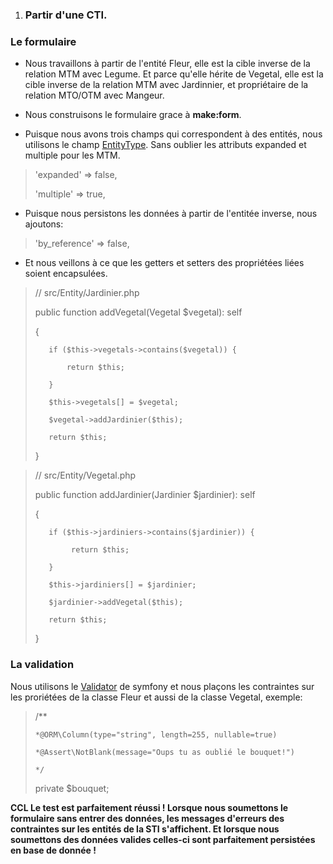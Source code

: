 1. ### Partir d'une CTI.

### Le formulaire

- Nous travaillons à partir de l'entité Fleur, elle est la cible inverse de la relation MTM avec Legume. Et parce qu'elle hérite de Vegetal, elle est la cible inverse de la relation MTM avec Jardinnier, et propriétaire de la relation MTO/OTM avec Mangeur.

- Nous construisons le formulaire grace à **make:form**.

- Puisque nous avons trois champs qui correspondent à des entités, nous utilisons le champ [EntityType](https://symfony.com/doc/current/reference/forms/types/entity.html). Sans oublier les attributs expanded et multiple pour les MTM.

>   'expanded'  => false,
>   
>   'multiple'  => true,


- Puisque nous persistons les données à partir de l'entitée inverse, nous ajoutons:

>   'by_reference' => false,

- Et nous veillons à ce que les getters et setters des propriétées liées soient encapsulées.

>    // src/Entity/Jardinier.php
>    
>    public function addVegetal(Vegetal $vegetal): self
>    
>    {
>    
>        if ($this->vegetals->contains($vegetal)) {
>        
>            return $this;
>            
>        }
>        
>        $this->vegetals[] = $vegetal;
>        
>        $vegetal->addJardinier($this);
>        
>        return $this;
>        
>    }

>    // src/Entity/Vegetal.php
>    
>    public function addJardinier(Jardinier $jardinier): self
>    
>    {
>    
>        if ($this->jardiniers->contains($jardinier)) {
>        
>             return $this; 
>             
>        }
>
>        $this->jardiniers[] = $jardinier;
>        
>        $jardinier->addVegetal($this);
>
>        return $this;
>        
>    }


### La validation

Nous utilisons le [Validator](https://symfony.com/doc/current/validation.html) de symfony et nous plaçons les contraintes sur les proriétées de la classe Fleur et aussi de la classe Vegetal, exemple:

>    /**
>    
>     *@ORM\Column(type="string", length=255, nullable=true)
>     
>     *@Assert\NotBlank(message="Oups tu as oublié le bouquet!")
>     
>     */
>    private $bouquet;

**CCL Le test est parfaitement réussi ! Lorsque nous soumettons le formulaire sans entrer des données, les messages d'erreurs des contraintes sur les entités de la STI s'affichent. Et lorsque nous soumettons des données valides celles-ci sont parfaitement persistées en base de donnée !**